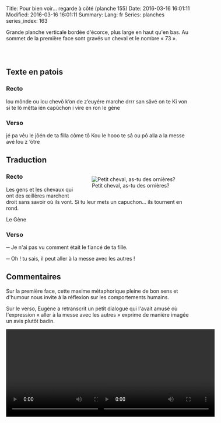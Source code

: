 Title: Pour bien voir… regarde à côté (planche 155)
Date: 2016-03-16 16:01:11
Modified: 2016-03-16 16:01:11
Summary: 
Lang: fr
Series: planches
series_index: 163

<p style="text-align:judtify;">Grande planche verticale bordée
d'écorce, plus large en haut qu'en bas. Au sommet de la première face
sont gravés un cheval et le nombre « 73 ».</p>

<figure class="image-block" style="float: left;">
  <img alt="" src="{static}/images/planche_155.png">
  <figcaption style="max-width: 186px"></figcaption>
</figure>

<figure class="image-block" style="float: right;">
  <img alt="" src="{static}/images/planche_155_verso.png">
  <figcaption style="max-width: 194px"></figcaption>
</figure>

<div style="display: table; clear: both;"></div>

## Texte en patois

### Recto

lou mônde ou lou chevô k’on de z’euyére marche drrr san sâvé on te Ki
von si te lô mêtta ién capûchon i vire en ron le gène

### Verso

jé pa vêu le jôén de ta filla côme tô Kou le hooo te sâ ou pô alla a
la messe avé lou z ‘ótre

## Traduction

<figure class="image-block" style="float: right;">
  <img alt="Petit cheval, as-tu des ornières?" src="{static}/images/planche_155_detail_dessin.png">
  <figcaption style="max-width: 307px">Petit cheval, as-tu des ornières?</figcaption>
</figure>

### Recto

Les gens et les chevaux qui ont des œillères marchent droit sans
savoir où ils vont. Si tu leur mets un capuchon… ils tournent en rond.

Le Gène

### Verso

─ Je n'ai pas vu comment était le fiancé de ta fille.

─ Oh ! tu sais, il peut aller à la messe avec les autres !

## Commentaires

Sur la première face, cette maxime métaphorique pleine de bon sens et
d'humour nous invite à la réflexion sur les comportements humains.

Sur le verso, Eugène a retranscrit un petit dialogue qui l'avait amusé
où l'expression « aller à la messe avec les autres » exprime de
manière imagée un avis plutôt badin.

<div style="display: table; clear: both;"></div>

<div>
<div style="float: left; width: 50%;">
<video width="320" height="240" controls>
  <source src="https://d1njpgd0ygatdn.cloudfront.net/video_155recto.mp4" type="video/mp4">
</video>
</div>
<div style="float: left; width: 50%;">
<video width="320" height="240" controls>
  <source src="https://d1njpgd0ygatdn.cloudfront.net/video_155verso.mp4" type="video/mp4">
</video>
</div>
</div>
